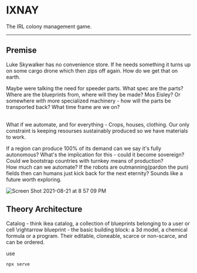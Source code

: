 # IXNAY

The IRL colony management game.

<hr>

<h2>Premise</h2>

Luke Skywalker has no convenience store. If he needs something it turns up on some cargo drone which then zips off again. How do we get that on earth. <br>

Maybe were talking the need for speeder parts. What spec are the parts? Where are the blueprints from, where will they be made? Mos Eisley? Or somewhere with more specialized machinery - how will the parts be transported back? What time frame are we on?

<br>
 What if we automate, and for everything - Crops, houses, clothing. Our only constraint is keeping resourses sustainably produced so we have materials to work.
<br>



If a region can produce 100% of its demand can we say it's fully autonomous? What's the implication for this - could it become sovereign? Could we bootstrap countries with turnkey means of production? <br>
How much can we automate? If the robots are outmanning(pardon the pun) fields then can humans just kick back for the next eternity? Sounds like a future worth exploring.

![Screen Shot 2021-08-21 at 8 57 09 PM](https://user-images.githubusercontent.com/81891724/130316621-deda16f8-259b-4949-9cad-ee0bc61a2ee0.png)


<h2>Theory Architecture</h2>

Catalog - think ikea catalog, a collection of blueprints belonging to a user or cell
\rightarrow blueprint - the basic building block: a 3d model, a chemical formula or a program. Their editable, cloneable, scarce or non-scarce, and can be ordered. 


use

```
npx serve
```
